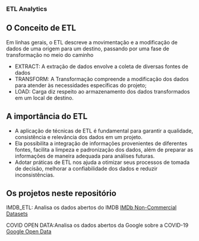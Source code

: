 ### ETL Analytics

## O Conceito de ETL

Em linhas gerais, o ETL descreve a movimentação e a modificação de dados de uma origem para um destino, passando por uma fase de transformação no meio do caminho

- EXTRACT: A extração de dados envolve a coleta de diversas fontes de dados
- TRANSFORM: A Transformação compreende a modificação dos dados para atender às necessidades específicas do projeto;
- LOAD: Carga diz respeito ao armazenamento dos dados transformados em um local de destino.

## A importância do ETL

- A aplicação de técnicas de ETL é fundamental para garantir a qualidade, consistência e relevância dos dados em um projeto.
- Ela possibilita a integração de informações provenientes de diferentes fontes, facilita a limpeza e padronização dos dados, além de preparar as informações de maneira adequada para análises futuras.
- Adotar práticas de ETL nos ajuda a otimizar seus processos de tomada de decisão, melhorar a confiabilidade dos dados e reduzir inconsistências.

## Os projetos neste repositório
IMDB_ETL: Analisa os dados abertos do IMDB
[IMDb Non-Commercial Datasets](https://developer.imdb.com/non-commercial-datasets/)

COVID OPEN DATA:Analisa os dados abertos da Google sobre a COVID-19
[Google Open Data](https://health.google.com/covid-19/open-data/)